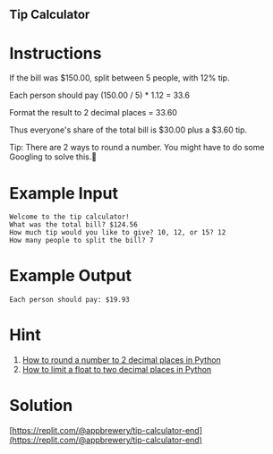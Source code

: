 ## Tip Calculator
# Instructions

If the bill was $150.00, split between 5 people, with 12% tip. 

Each person should pay (150.00 / 5) * 1.12 = 33.6

Format the result to 2 decimal places = 33.60

Thus everyone's share of the total bill is $30.00 plus a $3.60 tip.

Tip: There are 2 ways to round a number. You might have to do some Googling to solve this.💪


# Example Input
```
Welcome to the tip calculator!
What was the total bill? $124.56
How much tip would you like to give? 10, 12, or 15? 12
How many people to split the bill? 7
```

# Example Output
```
Each person should pay: $19.93
```
# Hint
1. [How to round a number to 2 decimal places in Python](https://www.google.com/search?q=how+to+round+number+to+2+decimal+places+python&oq=how+to+round+number+to+2+decimal)
2. [How to limit a float to two decimal places in Python](https://www.kite.com/python/answers/how-to-limit-a-float-to-two-decimal-places-in-python)

# Solution
[https://replit.com/@appbrewery/tip-calculator-end](https://replit.com/@appbrewery/tip-calculator-end)